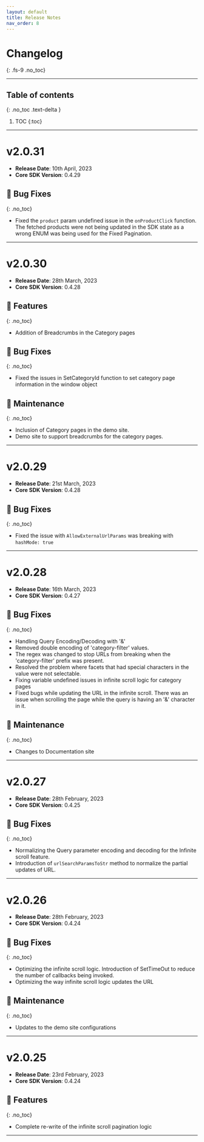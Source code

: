 ```yaml
---
layout: default
title: Release Notes
nav_order: 8
---
```


# Changelog
{: .fs-9 .no_toc}

---

## Table of contents
{: .no_toc .text-delta }

1. TOC
{:toc}

---

# v2.0.31

- **Release Date**: 10th April, 2023
- **Core SDK Version**: 0.4.29


## 🐛 Bug Fixes
{: .no_toc}
- Fixed the `product` param  undefined issue in the `onProductClick` function. The fetched products were not being updated in the SDK state as a wrong ENUM was being used for the Fixed Pagination.


--- 


# v2.0.30

- **Release Date**: 28th March, 2023
- **Core SDK Version**: 0.4.28


## 🚀 Features
{: .no_toc}
- Addition of Breadcrumbs in the Category pages


## 🐛 Bug Fixes
{: .no_toc}
- Fixed the issues in SetCategoryId function to set category page information in the window object

## 🧰 Maintenance
{: .no_toc}
- Inclusion of Category pages in the demo site.
- Demo site to support breadcrumbs for the category pages.


--- 

# v2.0.29

- **Release Date**: 21st March, 2023
- **Core SDK Version**: 0.4.28

## 🐛 Bug Fixes
{: .no_toc}
- Fixed the issue with `AllowExternalUrlParams` was breaking with `hashMode: true`



--- 


# v2.0.28

- **Release Date**: 16th March, 2023
- **Core SDK Version**: 0.4.27

## 🐛 Bug Fixes
{: .no_toc}
- Handling Query Encoding/Decoding with '&'
- Removed double encoding of 'category-filter' values.
- The regex was changed to stop URLs from breaking when the 'category-filter' prefix was present.
- Resolved the problem where facets that had special characters in the value were not selectable.
- Fixing variable undefined issues in infinite scroll logic for category pages
- Fixed bugs while updating the URL in the infinite scroll. There was an issue when scrolling the page while the query is having an '&' character in it.

## 🧰 Maintenance
{: .no_toc}
- Changes to Documentation site

--- 

# v2.0.27

- **Release Date**: 28th February, 2023
- **Core SDK Version**: 0.4.25

## 🐛 Bug Fixes
{: .no_toc}
- Normalizing the Query parameter encoding and decoding for the Infinite scroll feature.
- Introduction of `urlSearchParamsToStr` method to normalize the partial updates of URL.

--- 

# v2.0.26

- **Release Date**: 28th February, 2023
- **Core SDK Version**: 0.4.24

## 🐛 Bug Fixes
{: .no_toc}
- Optimizing the infinite scroll logic. Introduction of SetTimeOut to reduce the number of callbacks being invoked.
- Optimizing the way infinite scroll logic updates the URL 

## 🧰 Maintenance
{: .no_toc}
- Updates to the demo site configurations

--- 


# v2.0.25

- **Release Date**: 23rd February, 2023
- **Core SDK Version**: 0.4.24

## 🚀 Features
{: .no_toc}
- Complete re-write of the infinite scroll pagination logic 

--- 
